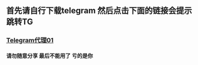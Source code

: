 ## 首先请自行下载telegram 然后点击下面的链接会提示跳转TG
### [Telegram代理01](tg://proxy?server=35.221.91.220&port=993&secret=4b6e764bc22de72d6f64fb5f8c44bdc7)
#### 请勿随意分享 最后不能用了 亏的是你
